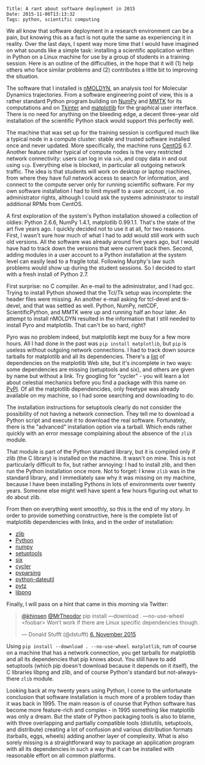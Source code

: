     Title: A rant about software deployment in 2015
    Date: 2015-11-06T13:13:32
    Tags: python, scientific computing

We all know that software deployment in a research environment can be a pain, but knowing this as a fact is not quite the same as experiencing it in reality. Over the last days, I spent way more time that I would have imagined on what sounds like a simple task: installing a scientific application written in Python on a Linux machine for use by a group of students in a training session. Here is an outline of the difficulties, in the hope that it will (1) help others who face similar problems and (2) contributes a little bit to improving the situation.

The software that I installed is [nMOLDYN](http://dirac.cnrs-orleans.fr/nMOLDYN/), an analysis tool for Molecular Dynamics trajectories. From a software engineering point of view, this is a rather standard Python program building on [NumPy](http://numpy.scipy.org) and [MMTK](http://dirac.cnrs-orleans.fr/MMTK) for its computations and on [Tkinter](https://wiki.python.org/moin/TkInter) and [matplotlib](http://matplotlib.org/) for the graphical user interface. There is no need for anything on the bleeding edge, a decent three-year old installation of the scientific Python stack would support this perfectly well.

The machine that was set up for the training session is configured much like a typical node in a compute cluster: stable and trusted software installed once and never updated. More specifically, the machine runs [CentOS](https://www.centos.org/) 6.7. Another feature rather typical of compute nodes is the very restricted network connectivity: users can log in via `ssh`, and copy data in and out using `scp`. Everything else is blocked, in particular all outgoing network traffic. The idea is that students will work on desktop or laptop machines, from where they have full network access to search for information, and connect to the compute server only for running scientific software. For my own software installation I had to limit myself to a user account, i.e. no administrator rights, although I could ask the systems administrator to install additional RPMs from CentOS.

A first exploration of the system's Python installation showed a collection of oldies: Python 2.6.6, NumPy 1.4.1, matplotlib 0.99.1.1. That's the state of the art five years ago. I quickly decided not to use it at all, for two reasons. First, I wasn't sure how much of what I had to add would still work with such old versions. All the software was already around five years ago, but I would have had to track down the versions that were current back then. Second, adding modules in a user account to a Python installation at the system level can easily lead to a fragile total. Following Murphy's law such problems would show up during the student sessions. So I decided to start with a fresh install of Python 2.7.

First surprise: no C compiler. An e-mail to the administrator, and I had gcc. Trying to install Python showed that the Tcl/Tk setup was incomplete: the header files were missing. An another e-mail asking for tcl-devel and tk-devel, and that was settled as well. Python, NumPy, netCDF, ScientificPython, and MMTK  were up and running half an hour later. An attempt to install nMOLDYN resulted in the information that I still needed to install Pyro and matplotlib. That can't be so hard, right?

Pyro was no problem indeed, but matplotlib kept me busy for a few more hours. All I had done in the past was `pip install matplotlib`, but `pip` is useless without outgoing network connections. I had to track down source tarballs for matplotlib and all its dependencies. There's a [list](http://matplotlib.org/users/installing.html) of dependencies on the matplotlib Web site, but it's incomplete in two ways: some dependencies are missing (setuptools and six), and others are given by name but without a link. Try googling for "cycler" - you will learn a lot about celestial mechanics before you find a package with this name on [PyPI](https://pypi.python.org/pypi). Of all the matplotlib dependencides, only freetype was already available on my machine, so I had some searching and downloading to do.

The installation instructions for setuptools clearly do not consider the possibility of not having a network connection. They tell me to download a Python script and execute it to download the real software. Fortunately, there is the "advanced" installation option via a tarball. Which ends rather quickly with an error message complaining about the absence of the `zlib` module.

That module is part of the Python standard library, but it is compiled only if zlib (the C library) is installed on the machine. It wasn't on mine. This is not particularly difficult to fix, but rather annoying: I had to install zlib, and then run the Python installation once more. Not to forget: I knew `zlib` was in the standard library, and I immediately saw why it was missing on my machine, because I have been installing Pythons in lots of environments over twenty years. Someone else might well have spent a few hours figuring out what to do about zlib.

From then on everything went smoothly, so this is the end of my story. In order to provide something constructive, here is the complete list of matplotlib dependencies with links, and in the order of installation:

 - [zlib](http://www.zlib.net/)
 - [Python](http://www.python.org/)
 - [numpy](http://www.numpy.org/)
 - [setuptools](http://pypi.python.org/pypi/setuptools)
 - [six](http://pypi.python.org/pypi/six)
 - [cycler](http://pypi.python.org/pypi/Cycler)
 - [pyparsing](http://pypi.python.org/pypi/pyparsing)
 - [python-dateutil](http://pypi.python.org/pypi/python-dateutil)
 - [pytz](http://pypi.python.org/pypi/pytz)
 - [libpng](http://www.libpng.org/pub/png/libpng.html)

Finally, I will pass on a hint that came in this morning via Twitter:

<blockquote class="twitter-tweet" lang="de"><p lang="en" dir="ltr"><a href="https://twitter.com/khinsen">@khinsen</a> <a href="https://twitter.com/MrTheodor">@MrTheodor</a> pip install —download . —no-use-wheel &lt;foobar&gt;&#10;&#10;Won’t work if there are Linux specific dependencies though.</p>&mdash; Donald Stufft (@dstufft) <a href="https://twitter.com/dstufft/status/662620534010740736">6. November 2015</a></blockquote>
<script async src="//platform.twitter.com/widgets.js" charset="utf-8"></script>

Using `pip install --download . --no-use-wheel matplotlib`, run of course on a machine that has a network connection, you get tarballs for matplotlib and all its dependencies that pip knows about. You still have to add setuptools (which pip doesn't download because it depends on it itself), the C libraries libpng and zlib, and of course Python's standard but not-always-there `zlib` module.

Looking back at my twenty years using Python, I come to the unfortunate conclusion that software installation is much more of a problem today than it was back in 1995. The main reason is of course that Python software has become more feature-rich and complex - in 1995 something like matplotlib was only a dream. But the state of Python packaging tools is also to blame, with three overlapping and partially compatible tools (distutils, setuptools, and distribute) creating a lot of confusion and various distribution formats (tarballs, eggs, wheels) adding another layer of complexity. What is also sorely missing is a straightforward way to package an application program with all its dependencies in such a way that it can be installed with reasonable effort on all common platforms.
